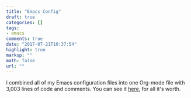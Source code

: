 ```yaml
---
title: "Emacs Config"
draft: true
categories: []
tags:
- emacs
comments: true
date: "2017-07-21T10:37:54"
highlight: true
markup: ""
math: false
url: ""
---
```


I combined all of my Emacs configuration files into one Org-mode file with 3,003 lines of code and comments. You can see it [here](https://github.com/rlridenour/.emacs.d/blob/master/emacs.org), for all it's worth.
